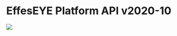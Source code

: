 # EffesEYE Platform API v2020-10

<img src="http://validator.swagger.io/validator?url=https://effeseye.herokuapp.com/spec">

